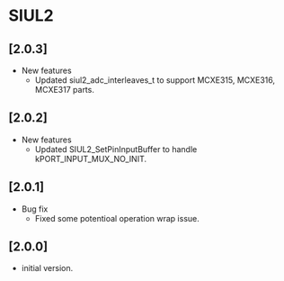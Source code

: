 # SIUL2

## [2.0.3]
- New features
  - Updated siul2_adc_interleaves_t to support MCXE315, MCXE316, MCXE317 parts.

## [2.0.2]
- New features
  - Updated SIUL2_SetPinInputBuffer to handle kPORT_INPUT_MUX_NO_INIT.
  
## [2.0.1]
- Bug fix
  - Fixed some potentioal operation wrap issue.

## [2.0.0]

- initial version.
